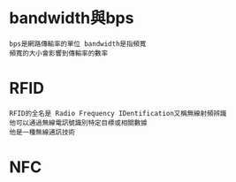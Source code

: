 # bandwidth與bps

``` 
bps是網路傳輸率的單位 bandwidth是指頻寬
頻寬的大小會影響到傳輸率的數率
```
# RFID
```
RFID的全名是 Radio Frequency IDentification又稱無線射頻辨識
他可以通過無線電訊號識別特定目標或相關數據
他是一種無線通訊技術
```
# NFC
```



```
